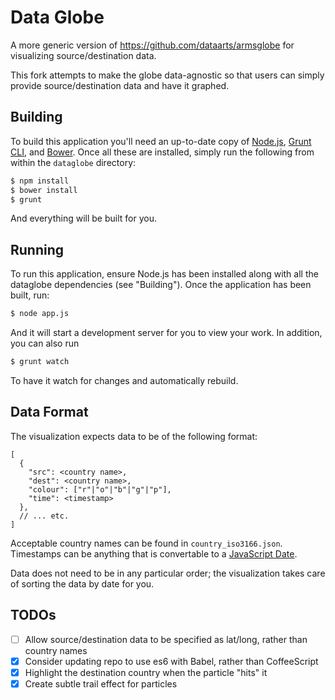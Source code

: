 # Data Globe
A more generic version of https://github.com/dataarts/armsglobe for visualizing source/destination data.

This fork attempts to make the globe data-agnostic so that users can simply provide source/destination data and have it graphed.

## Building

To build this application you'll need an up-to-date copy of [Node.js](http://nodejs.org/), [Grunt CLI](http://gruntjs.com/), and [Bower](http://bower.io/). Once all these are installed, simply run the following from within the `dataglobe` directory:

```bash
$ npm install
$ bower install
$ grunt
```
And everything will be built for you.

## Running

To run this application, ensure Node.js has been installed along with all the dataglobe dependencies (see "Building"). Once the application has been built, run:

```bash
$ node app.js
```
And it will start a development server for you to view your work. In addition, you can also run

```bash
$ grunt watch
```
To have it watch for changes and automatically rebuild.

## Data Format

The visualization expects data to be of the following format:

```
[
  {
    "src": <country name>,
    "dest": <country name>,
    "colour": ["r"|"o"|"b"|"g"|"p"],
    "time": <timestamp>
  },
  // ... etc.
]
```

Acceptable country names can be found in `country_iso3166.json`. Timestamps can be anything that is convertable to a [JavaScript Date](https://developer.mozilla.org/en-US/docs/Web/JavaScript/Reference/Global_Objects/Date).

Data does not need to be in any particular order; the visualization takes care of sorting the data by date for you.

## TODOs

* [ ] Allow source/destination data to be specified as lat/long, rather than country names
* [x] Consider updating repo to use es6 with Babel, rather than CoffeeScript
* [x] Highlight the destination country when the particle "hits" it
* [x] Create subtle trail effect for particles
